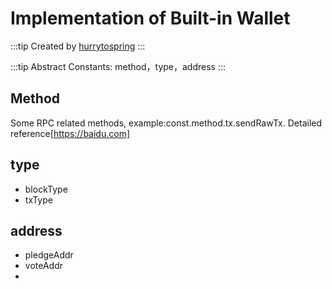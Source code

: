 # Implementation of Built-in Wallet

:::tip Created by
[hurrytospring](https://github.com/hurrytospring)
:::

:::tip Abstract
Constants: method，type，address
:::

## Method
Some RPC related methods, example:const.method.tx.sendRawTx. Detailed reference[https://baidu.com]
## type

- blockType  
- txType

## address
- pledgeAddr
- voteAddr
- 
